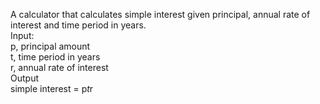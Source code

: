 A calculator that calculates simple interest given principal, annual rate of interest and time period in years. <br>
Input: <br>
   p, principal amount <br>
   t, time period in years <br>
   r, annual rate of interest <br>
Output <br>
   simple interest = p*t*r <br>

